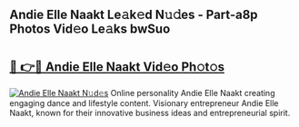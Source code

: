 ## Andie Elle Naakt Le𝚊k𝚎d N𝚞𝚍es - Part-a8p Photos Vid𝚎o Le𝚊ks bwSuo

# <h2><a href="http://fb7qcn.evod.top/?m=Andie+Elle+Naakt">🔗 👉🔴 Andie Elle Naakt Vid𝚎o Ph𝚘t𝚘s</a></h2>

[![Andie Elle Naakt N𝚞d𝚎s](https://i.imgur.com/8V9OHl7.gif)](http://fb7qcn.evod.top/?m=Andie+Elle+Naakt)
Online personality Andie Elle Naakt creating engaging dance and lifestyle content. Visionary entrepreneur Andie Elle Naakt, known for their innovative business ideas and entrepreneurial spirit. 
